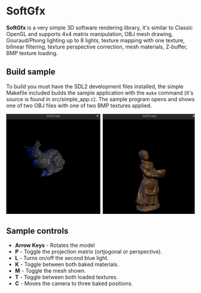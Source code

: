 # SoftGfx

**SoftGfx** is a very simple 3D software rendering library, it's similar to Classic OpenGL and supports 4x4 matrix manipulation, OBJ mesh drawing, Gouraud/Phong lighting up to 8 lights, texture mapping with one texture, bilinear filtering, texture perspective correction, mesh materials, Z-buffer, BMP texture loading.

## Build sample

To build you must have the SDL2 development files installed, the simple Makefile included builds the sample application with the ```make``` command (it's source is found in src/simple_app.c). The sample program opens and shows one of two OBJ files with one of two BMP textures applied. 

![](./res/sample_image.png)

## Sample controls

+ **Arrow Keys** - Rotates the model
+ **P** - Toggle the projection matrix (ortjogonal or perspective). 
+ **L** - Turns on/off the second blue light.
+ **K** - Toggle between both baked materials.
+ **M** - Toggle the mesh shown.
+ **T** - Toggle between both loaded textures.
+ **C** - Moves the camera to three baked positions.


